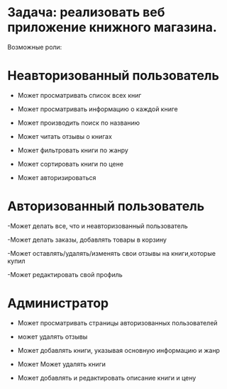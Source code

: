# Задача: реализовать веб приложение книжного магазина.

Возможные роли:

# Неавторизованный пользователь

- Может просматривать список всех книг

- Может просматривать информацию о каждой книге

- Может производить поиск по названию

- Может читать отзывы о книгах

- Может фильтровать книги по жанру

- Может сортировать книги по цене

- Может авторизироваться

# Авторизованный пользователь

-Может делать все, что и неавторизованный пользователь

-Может делать заказы, добавлять товары в корзину

-Может оставлять/удалять/изменять свои отзывы на книги,которые купил

-Может редактировать свой профиль

# Администратор

- Может просматривать страницы авторизованных пользователей

- может удалять отзывы

- Может добавлять книги, указывая основную информацию и жанр

- Может Может удалять книги

- Может добавлять и редактировать описание книги и цену
